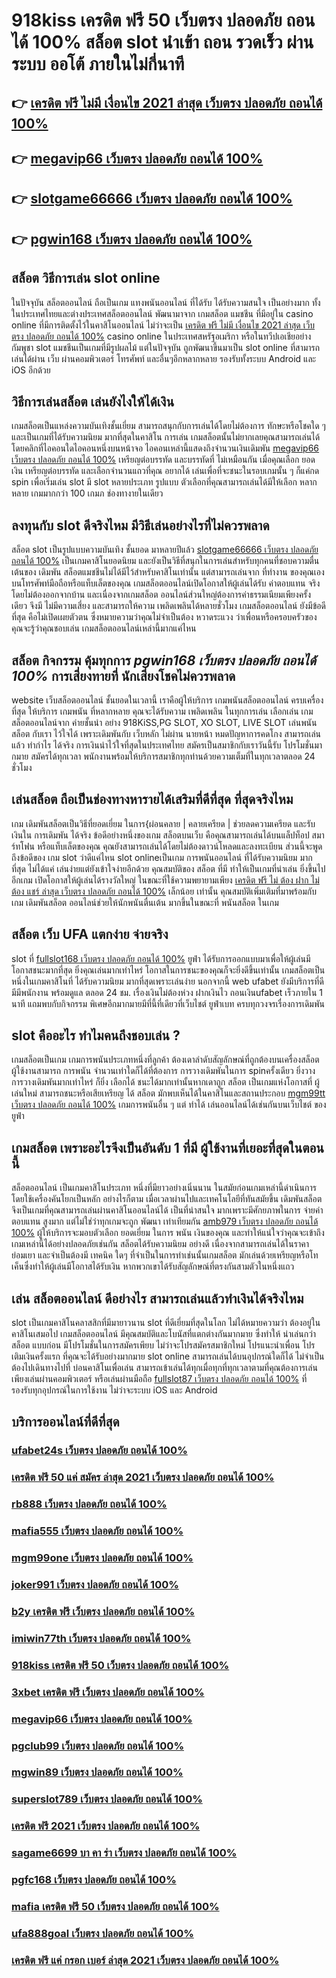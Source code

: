 # 918kiss เครดิต ฟรี 50 เว็บตรง ปลอดภัย ถอนได้ 100%  สล็อต slot นำเข้า  ถอน  รวดเร็ว ผ่านระบบ ออโต้  ภายในไม่กี่นาที 

## 👉 [เครดิต ฟรี ไม่มี เงื่อนไข 2021 ล่าสุด เว็บตรง ปลอดภัย ถอนได้ 100%](https://ufabet168.77m.io)
## 👉 [megavip66 เว็บตรง ปลอดภัย ถอนได้ 100%](https://ufabet.io1.me)
## 👉 [slotgame66666 เว็บตรง ปลอดภัย ถอนได้ 100%](https://heylink.me/madam168)
## 👉 [pgwin168 เว็บตรง ปลอดภัย ถอนได้ 100%](https://ufabet-cn.77m.io)

##  สล็อต วิธีการเล่น slot online 

ในปัจจุบัน สล็อตออนไลน์ ถือเป็นเกม แทงพนันออนไลน์ ที่ได้รับ  ได้รับความสนใจ เป็นอย่างมาก ทั้งในประเทศไทยและต่างประเทศสล็อตออนไลน์ พัฒนามาจาก  เกมสล็อต แมชชีน ที่มีอยู่ใน casino online   ที่มีการติดตั้งไว้ในคาสิโนออนไลน์   ไม่ว่าจะเป็น [เครดิต ฟรี ไม่มี เงื่อนไข 2021 ล่าสุด เว็บตรง ปลอดภัย ถอนได้ 100%](https://ufabet.io1.me) casino online   ในประเทศสหรัฐอเมริกา หรือในทวีปเอเชียอย่างกัมพูชา  slot  แมชชีนเป็นเกมที่มีรูปผลไม้ แต่ในปัจจุบัน  ถูกพัฒนาขึ้นมาเป็น  slot online  ที่สามารถ เล่นได้ผ่าน  เว็บ ผ่านคอมพิวเตอร์ โทรศัพท์  และอื่นๆอีกหลากหลาย  รองรับทั้งระบบ Android และ iOS อีกด้วย


## วิธีการเล่นสล็อต เล่นยังไงให้ได้เงิน
 เกมสล็อตเป็นแหล่งความบันเทิงชั้นเยี่ยม สามารถสนุกกับการเล่นได้โดยไม่ต้องการ ทักษะหรือโชคใด ๆ และเป็นเกมที่ได้รับความนิยม มากที่สุดในคาสิโน  การเล่น เกมสล็อตนั้นไม่ยากเลยคุณสามารถเล่นได้โดยคลิกที่ไอคอนใดไอคอนหนึ่งบนหน้าจอ ไอคอนเหล่านี้แสดงถึงจำนวนเงินเดิมพัน  [megavip66 เว็บตรง ปลอดภัย ถอนได้ 100%](https://heylink.me/madam168) เหรียญต่อบรรทัด และบรรทัดที่ ไม่เหมือนกัน  เมื่อคุณเลือก ยอดเงิน  เหรียญต่อบรรทัด และเลือกจำนวนแถวที่คุณ อยากได้ เล่นเพื่อที่จะชนะในรอบเกมนั้น ๆ ก็แค่กด   spin เพื่อเริ่มเล่น slot มี slot หลายประเภท รูปแบบ ตัวเลือกที่คุณสามารถเล่นได้มีให้เลือก หลากหลาย เกมมากกว่า 100 เกมภ ช่องทางายในเดียว

## ลงทุนกับ slot ดีจริงไหม มีวิธีเล่นอย่างไรที่ไม่ควรพลาด

 สล็อต slot เป็นรูปแบบความบันเทิง ชั้นยอด มาหลายปีแล้ว [slotgame66666 เว็บตรง ปลอดภัย ถอนได้ 100%](https://ufabet-cn.77m.io) เป็นเกมคาสิโนยอดนิยม และยังเป็นวิธีที่สนุกในการเล่นสำหรับทุกคนที่ชอบความตื่นเต้นของ เดิมพัน สล็อตแมชชีนไม่ได้มีไว้สำหรับคาสิโนเท่านั้น แต่สามารถเล่นจาก ที่ทำงาน ของคุณเองบนโทรศัพท์มือถือหรือแท็บเล็ตของคุณ เกมสล็อตออนไลน์เปิดโอกาสให้ผู้เล่นได้รับ ค่าตอบแทน จริงโดยไม่ต้องออกจากบ้าน และเนื่องจากเกมสล็อต ออนไลน์ส่วนใหญ่ต้องการค่าธรรมเนียมเพียงครั้งเดียว จึงมี ไม่มีความเสี่ยง และสามารถให้ความ เพลิดเพลินได้หลายชั่วโมง  เกมสล็อตออนไลน์ ยังมีข้อดี ที่สุด คือไม่เปิดเผยตัวตน ซึ่งหมายความว่าคุณไม่จำเป็นต้อง หวาดระแวง ว่าเพื่อนหรือครอบครัวของคุณจะรู้ว่าคุณชอบเล่น เกมสล็อตออนไลน์เหล่านี้มากแค่ไหน


## สล็อต  กิจกรรม   คุ้มทุกการ *pgwin168 เว็บตรง ปลอดภัย ถอนได้ 100%* การเสี่ยงทายที่ นักเสี่ยงโชคไม่ควรพลาด

 website เว็บสล็อตออนไลน์ ชั้นยอดในเวลานี้ เราคือผู้ให้บริการ เกมพนันสล็อตออนไลน์ ครบเครื่องที่สุด  ให้บริการ เกมพนัน ที่หลากหลาย คุณจะได้รับความ เพลิดเพลิน ในทุกการเล่น เลือกเล่น เกมสล็อตออนไลน์จาก ค่ายชั้นนำ อย่าง 918KiSS,PG SLOT, XO SLOT, LIVE SLOT  เล่นพนันสล็อต กับเรา ไว้ใจได้  เพราะเดิมพันกับ เว็บหลัก ไม่ผ่าน นายหน้า หมดปัญหาการคดโกง สามารถเล่นแล้ว ทำกำไร ได้จริง การเงินน่าไว้ใจที่สุดในประเทศไทย สมัครเป็นสมาชิกกับเราวันนี้รับ โปรโมชั่นมากมาย สมัครได้ทุกเวลา พนักงานพร้อมให้บริการสมาชิกทุกท่านด้วยความเต็มที่ในทุกเวลาตลอด 24 ชั่วโมง


## เล่นสล็อต ถือเป็นช่องทางหารายได้เสริมที่ดีที่สุด ที่สุดจริงไหม

เกม เดิมพันสล็อตเป็นวิธีที่ยอดเยี่ยม ในการ{ผ่อนคลาย | คลายเครียด | ช่วยลดความเครียด และรับเงินใน การเดิมพัน ได้จริง ข้อดีอย่างหนึ่งของเกม สล็อตบนเว็บ คือคุณสามารถเล่นได้บนแล็ปท็อป สมาร์ทโฟน หรือแท็บเล็ตของคุณ คุณยังสามารถเล่นได้โดยไม่ต้องดาวน์โหลดและลงทะเบียน ส่วนนี้จะพูดถึงข้อดีของ เกม slot ว่าดีแค่ไหน  slot onlineเป็นเกม การพนันออนไลน์ ที่ได้รับความนิยม มากที่สุด  ไม่ได้แค่ เล่นง่ายแต่ยังเข้าใจง่ายอีกด้วย คุณสมบัติของ สล็อต ที่มี ทำให้เป็นเกมที่น่าเล่น ยิ่งขึ้นไปอีกเกม เปิดโอกาสให้ผู้เล่นได้รางวัลใหญ่ ในขณะที่ใช้ความพยายามเพียง [เครดิต ฟรี ไม่ ต้อง ฝาก ไม่ ต้อง แชร์ ล่าสุด เว็บตรง ปลอดภัย ถอนได้ 100%](https://heylink.me/madam168) เล็กน้อย เท่านั้น คุณสมบัติเพิ่มเติมที่มาพร้อมกับเกม เดิมพันสล็อต  ออนไลน์ช่วยให้นักพนันตื่นเต้น มากขึ้นในขณะที่ พนันสล็อต ในเกม


## สล็อต  เว็บ UFA แตกง่าย จ่ายจริง

 slot ที่ [fullslot168 เว็บตรง ปลอดภัย ถอนได้ 100%](https://ufabet-auto.77m.io)  ยูฟ่า  ได้รับการออกแบบมาเพื่อให้ผู้เล่นมีโอกาสชนะมากที่สุด ยิ่งคุณเล่นมากเท่าไหร่ โอกาสในการชนะของคุณก็จะยิ่งดีขึ้นเท่านั้น  เกมสล็อตเป็นหนึ่งในเกมคาสิโนที่  ได้รับความนิยม มากที่สุดเพราะเล่นง่าย  นอกจากนี้ web  ufabet  ยังมีบริการที่ดี มีมีพนักงาน พร้อมดูแล ตลอด 24 ชม.   เรื่องเงินไม่ต้องห่วง ฝากเงินไว  ถอนเงินufabet  เร็วภายใน 1 นาที แถมพบกับกิจกรรม  พิเศษอีกมากมายมีที่นี้ที่เดียวที่เว็บไชต์ ยูฟ่าเบท   ครบทุกวงจรเรื่องการเดิมพัน 


##  slot  คืออะไร ทำไมคนถึงชอบเล่น ?

 เกมสล็อตเป็นเกม  เกมการพนันประเภทหนึ่งที่ลูกค้า ต้องเดาลำดับสัญลักษณ์ที่ถูกต้องบนเครื่องสล็อต   ผู้ใช้งานสามารถ   การพนัน จำนวนเท่าใดก็ได้ที่ต้องการ  การวางเดิมพันในการ spinครั้งเดียว ยิ่งวาง  การวางเดิมพันมากเท่าไหร่ ก็ยิ่ง เลือกได้ ชนะได้มากเท่านั้นหากเดาถูก สล็อต เป็นเกมแห่งโอกาสที่ ผู้เล่นใหม่ สามารถชนะหรือเสียเหรียญ ได้ สล็อต มักพบเห็นได้ในคาสิโนและสถานประกอบ  [mgm99tt เว็บตรง ปลอดภัย ถอนได้ 100%](https://heylink.me/madam168) เกมการพนันอื่น ๆ แต่ ทำได้ เล่นออนไลน์ได้เช่นกันบนเว็บไชต์ ของ ยูฟ่า


##  เกมสล็อต เพราะอะไรจึงเป็นอันดับ 1  ที่มี ผู้ใช้งานที่เยอะที่สุดในตอนนี้

 สล็อตออนไลน์ เป็นเกมคาสิโนประเภท หนึ่งที่มียาวอย่างเนิ่นนาน  ในสมัยก่อนเกมเหล่านี้ดำเนินการโดยใช้เครื่องคันโยกเป็นหลัก อย่างไรก็ตาม เมื่อเวลาผ่านไปและเทคโนโลยีที่ทันสมัยขึ้น  เดิมพันสล็อตจึงเป็นเกมที่คุณสามารถเล่นผ่านคาสิโนออนไลน์ได้ เป็นที่น่าสนใจ มากเพราะมีศักยภาพในการ จ่ายค่าตอบแทน สูงมาก แต่ไม่ใช่ว่าทุกเกมจะถูก พัฒนา เท่าเทียมกัน [amb979 เว็บตรง ปลอดภัย ถอนได้ 100%](https://ufa877.77m.io) ผู้ให้บริการจะมอบตัวเลือก ยอดเยี่ยม ในการ พนัน เงินของคุณ และทำให้แน่ใจว่าคุณจะเข้าถึงเกมเหล่านี้ได้อย่างปลอดภัยเช่นกัน สล็อตได้รับความนิยม อย่างดี เนื่องจากสามารถเล่นได้ในราคา ย่อมเยา และจำเป็นต้องมี เทคนิค ใดๆ ที่จำเป็นในการทำเช่นนั้นเกมสล็อต มักเล่นด้วยเหรียญหรือโทเค็นซึ่งทำให้ผู้เล่นมีโอกาสได้รับเงิน หากพวกเขาได้รับสัญลักษณ์ที่ตรงกันสามตัวในหนึ่งแถว


## เล่น สล็อตออนไลน์ ดีอย่างไร สามารถเล่นแล้วทำเงินได้จริงไหม

 slot เป็นเกมคาสิโนคลาสสิกที่มีมายาวนาน   slot  ที่ดีเยี่ยมที่สุดในโลก ไม่ได้หมายความว่า ต้องอยู่ในคาสิโนเสมอไป  เกมสล็อตออนไลน์ มีคุณสมบัติและโบนัสที่แตกต่างกันมากมาย ซึ่งทำให้ น่าเล่นกว่าสล็อต แบบก่อน มีโปรโมชั่นในการสมัครเพียบ ไม่ว่าจะโปรสมัครสมาชิกใหม่ โปรแนะนำเพื่อน โปรเติมเงินครั้งแรก ที่คุณจะได้รับอย่างมากมาย   slot online สามารถเล่นได้บนอุปกรณ์ใดก็ได้ ไม่จำเป็นต้องไปเดินทางไปที่ บ่อนคาสิโนเพื่อเล่น สามารถเข้าเล่นได้ทุกเมื่อทุกที่ทุกเวลาตามที่คุณต้องการเล่น เพียงเล่นผ่านคอมพิวเตอร์ หรือเล่นผ่านมือถือ [fullslot87 เว็บตรง ปลอดภัย ถอนได้ 100%](https://heylink.me/madam168) ที่รองรับทุกอุปกรณ์ในการใช้งาน ไม่ว่าจะระบบ iOS และ Android

## บริการออนไลน์ที่ดีที่สุด

### [ufabet24s เว็บตรง ปลอดภัย ถอนได้ 100%](https://atom.io/themes/3xbet%20เครดิต%20ฟรี%20เว็บตรง%20ปลอดภัย%20ถอนได้%20100%)
### [เครดิต ฟรี 50 แค่ สมัคร ล่าสุด 2021 เว็บตรง ปลอดภัย ถอนได้ 100%](https://atom.io/themes/m98%20เครดิต%20ฟรี%20เว็บตรง%20ปลอดภัย%20ถอนได้%20100%)
### [rb888 เว็บตรง ปลอดภัย ถอนได้ 100%](https://atom.io/themes/pgslot88asia%20เว็บตรง%20ปลอดภัย%20ถอนได้%20100%)
### [mafia555 เว็บตรง ปลอดภัย ถอนได้ 100%](https://atom.io/themes/mm88soul%20เว็บตรง%20ปลอดภัย%20ถอนได้%20100%)
### [mgm99one เว็บตรง ปลอดภัย ถอนได้ 100%](https://atom.io/themes/mgm99one%20เว็บตรง%20ปลอดภัย%20ถอนได้%20100%)
### [joker991 เว็บตรง ปลอดภัย ถอนได้ 100%](https://atom.io/themes/mgm99slot%20เว็บตรง%20ปลอดภัย%20ถอนได้%20100%)
### [b2y เครดิต ฟรี เว็บตรง ปลอดภัย ถอนได้ 100%](https://atom.io/themes/joker991%20เว็บตรง%20ปลอดภัย%20ถอนได้%20100%)
### [imiwin77th เว็บตรง ปลอดภัย ถอนได้ 100%](https://atom.io/themes/superslot%20ฟรี%2050%20otp%20เว็บตรง%20ปลอดภัย%20ถอนได้%20100%)
### [918kiss เครดิต ฟรี 50 เว็บตรง ปลอดภัย ถอนได้ 100%](https://atom.io/themes/okwin99%20เว็บตรง%20ปลอดภัย%20ถอนได้%20100%)
### [3xbet เครดิต ฟรี เว็บตรง ปลอดภัย ถอนได้ 100%](https://atom.io/themes/pggame123%20เว็บตรง%20ปลอดภัย%20ถอนได้%20100%)
### [megavip66 เว็บตรง ปลอดภัย ถอนได้ 100%](https://atom.io/themes/เครดิต%20ฟรี%20100%20ถอน%20ได้%20300%20เว็บตรง%20ปลอดภัย%20ถอนได้%20100%)
### [pgclub99 เว็บตรง ปลอดภัย ถอนได้ 100%](https://atom.io/themes/เครดิต%20ฟรี%20แค่%20กรอก%20เบอร์%20ล่าสุด%202021%20เว็บตรง%20ปลอดภัย%20ถอนได้%20100%)
### [mgwin89 เว็บตรง ปลอดภัย ถอนได้ 100%](https://atom.io/themes/เครดิต%20ฟรี%20ไม่มี%20เงื่อนไข%202021%20ล่าสุด%20เว็บตรง%20ปลอดภัย%20ถอนได้%20100%)
### [superslot789 เว็บตรง ปลอดภัย ถอนได้ 100%](https://atom.io/themes/เครดิต%20ฟรี%20ไม่%20ต้อง%20ฝาก%20ไม่%20ต้อง%20แชร์%202021%20ล่าสุด%20เว็บตรง%20ปลอดภัย%20ถอนได้%20100%)
### [เครดิต ฟรี 2021 เว็บตรง ปลอดภัย ถอนได้ 100%](https://atom.io/themes/rb888%20เว็บตรง%20ปลอดภัย%20ถอนได้%20100%)
### [sagame6699 บา คา ร่า เว็บตรง ปลอดภัย ถอนได้ 100%](https://atom.io/themes/mafia555%20เว็บตรง%20ปลอดภัย%20ถอนได้%20100%)
### [pgfc168 เว็บตรง ปลอดภัย ถอนได้ 100%](https://atom.io/themes/เครดิต%20ฟรี%202021%20เว็บตรง%20ปลอดภัย%20ถอนได้%20100%)
### [mafia เครดิต ฟรี 50 เว็บตรง ปลอดภัย ถอนได้ 100%](https://atom.io/themes/youlike222%20เว็บตรง%20ปลอดภัย%20ถอนได้%20100%)
### [ufa888goal เว็บตรง ปลอดภัย ถอนได้ 100%](https://atom.io/themes/superslot789%20เว็บตรง%20ปลอดภัย%20ถอนได้%20100%)
### [เครดิต ฟรี แค่ กรอก เบอร์ ล่าสุด 2021 เว็บตรง ปลอดภัย ถอนได้ 100%](https://atom.io/themes/slotgame66666%20เว็บตรง%20ปลอดภัย%20ถอนได้%20100%)